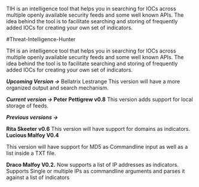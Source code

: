 TIH is an intelligence tool that helps you in searching for IOCs across multiple openly available security feeds and some well known APIs. The idea behind the tool is to facilitate searching and storing of frequently added IOCs for creating your own set of indicators.

#Threat-Intelligence-Hunter

TIH is an intelligence tool that helps you in searching for IOCs across multiple openly available security feeds and some well known APIs. 
The idea behind the tool is to facilitate searching and storing of frequently added IOCs for creating your own set of indicators.


<b><i>Upcoming Version -></b></i> 
Bellatrix Lestrange
This version will have a more organized output and search mechanism. 

<b><i>Current version -> </b></i>
<b>Peter Pettigrew v0.8</b>
This version adds support for local storage of feeds.

<b><i>Previous versions -> </b></i>

<b>Rita Skeeter v0.6</b>
This version will have support for domains as indicators. 
<b>Lucious Malfoy V0.4</b>
<p>This version will have support for MD5 as Commandline input as well as a list inside a TXT file.</p>
<b>Draco Malfoy V0.2.</b>
Now supports a list of IP addresses as indicators.
Supports Single or multiple IPs as commandline arguments and parses it against a list of indicators
